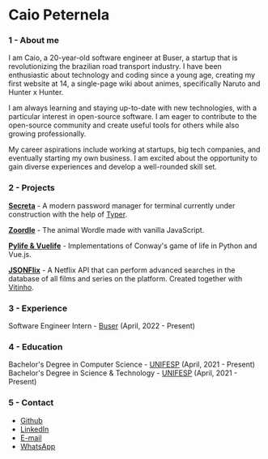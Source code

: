 # Caio Peternela

### 1 - About me

I am Caio, a 20-year-old software engineer at Buser, a startup that is revolutionizing the brazilian road transport industry. I have been enthusiastic about technology and coding since a young age, creating my first website at 14, a single-page wiki about animes, specifically Naruto and Hunter x Hunter.

I am always learning and staying up-to-date with new technologies, with a particular interest in open-source software. I am eager to contribute to the open-source community and create useful tools for others while also growing professionally.

My career aspirations include working at startups, big tech companies, and eventually starting my own business. I am excited about the opportunity to gain diverse experiences and develop a well-rounded skill set.

### 2 - Projects

**<a href="https://github.com/caiopeternela/secreta" target="_blank">Secreta</a>** - A modern password manager for terminal currently under construction with the help of <a href="https://typer.tiangolo.com" target="_blank">Typer</a>.

**<a href="https://github.com/caiopeternela/zoordle" target="_blank">Zoordle</a>** - The animal Wordle made with vanilla JavaScript.

**<a href="https://github.com/caiopeternela/pylifeandvuelife" target="_blank">Pylife & Vuelife</a>** - Implementations of Conway's game of life in Python and Vue.js.

**<a href="https://github.com/caiopeternela/jsonflix" target="_blank">JSONFlix</a>** - A Netflix API that can perform advanced searches in the database of all films and series on the platform. Created together with <a href="https://github.com/vitoiuo" target="_blank">Vitinho</a>.

### 3 - Experience

Software Engineer Intern - <a href="https://www.buser.com.br" target="_blank">Buser</a> (April, 2022 - Present)
### 4 - Education

Bachelor's Degree in Computer Science - <a href="https://www.unifesp.br/" target="_blank">UNIFESP</a> (April, 2021 - Present)<br>
Bachelor's Degree in Science & Technology - <a href="https://www.unifesp.br/" target="_blank">UNIFESP</a> (April, 2021 - Present)

### 5 - Contact

<!-- * [Github](https://github.com/caiopeternela) -->
* <a href="https://github.com/caiopeternela" target="_blank">Github</a>
* <a href="https://www.linkedin.com/in/caiopeternela" target="_blank">LinkedIn</a>
* <a href="mailto:caiopeternela.dev@gmail.com" target="_blank">E-mail</a>
* <a href="https://wa.me/5512997580849" target="_blank">WhatsApp</a>
